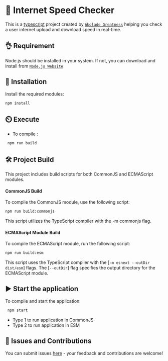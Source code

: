 # 🛜 Internet Speed Checker

This is a [typescript](https://www.typescriptlang.org/) project created by [`Abolade Greatness`](https://github.com/thegrtnx) helping you check a user internet upload and download speed in real-time.

## 👌 Requirement

Node.js should be installed in your system. If not, you can download and install from [`Node.js Website`](https://nodejs.org/en/download)

## 🔧 Installation

Install the required modules:

```bash
npm install

```

## ⏲️ Execute

- To compile :

```bash
 npm run build

```

## 🛠️ Project Build

This project includes build scripts for both CommonJS and ECMAScript modules.

#### CommonJS Build

To compile the CommonJS module, use the following script:

```bash
npm run build:commonjs
```

This script utilizes the TypeScript compiler with the -m commonjs flag.

#### ECMAScript Module Build

To compile the ECMAScript module, run the following script:

```bash
npm run build:esm
```

This script uses the TypeScript compiler with the [`-m esnext --outDir dist/esm`] flags.
The [`--outDir`] flag specifies the output directory for the ECMAScript module.

## ▶️ Start the application

To compile and start the application:

```bash
 npm start

```

- Type 1 to run application in CommonJS
- Type 2 to run application in ESM

## 👋 Issues and Contributions

You can submit issues [here](https://github.com/thegrtnx/internet-speed-check/issues) - your feedback and contributions are welcome!
